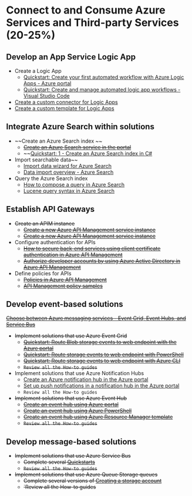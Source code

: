 # Connect to and Consume Azure Services and Third-party Services (20-25%)
## Develop an App Service Logic App 
* Create a Logic App
    * [Quickstart: Create your first automated workflow with Azure Logic Apps - Azure portal](https://docs.microsoft.com/en-us/azure/logic-apps/quickstart-create-first-logic-app-workflow)
    * [Quickstart: Create and manage automated logic app workflows - Visual Studio Code](https://docs.microsoft.com/en-us/azure/logic-apps/quickstart-create-logic-apps-visual-studio-code)
* [Create a custom connector for Logic Apps](https://docs.microsoft.com/en-us/azure/logic-apps/custom-connector-overview)
* [Create a custom template for Logic Apps](https://docs.microsoft.com/en-us/azure/logic-apps/logic-apps-create-deploy-template)
## Integrate Azure Search within solutions 
* ~~Create an Azure Search index ~~
    * ~~[Create an Azure Search service in the portal](https://docs.microsoft.com/en-us/azure/search/search-create-service-portal)~~
    * ~~[Quickstart: 1 - Create an Azure Search index in C#](https://docs.microsoft.com/en-us/azure/search/search-create-index-dotnet)
* Import searchable data~~
    * [Import data wizard for Azure Search](https://docs.microsoft.com/en-us/azure/search/search-import-data-portal)
    * [Data import overview - Azure Search](https://docs.microsoft.com/en-us/azure/search/search-what-is-data-import)
* Query the Azure Search index 
    * [How to compose a query in Azure Search](https://docs.microsoft.com/en-us/azure/search/search-query-overview)
    * [Lucene query syntax in Azure Search](https://docs.microsoft.com/en-us/azure/search/query-lucene-syntax)
## Establish API Gateways 
* ~~Create an APIM instance~~
    * ~~[Create a new Azure API Management service instance](https://docs.microsoft.com/en-us/azure/api-management/get-started-create-service-instance)~~
    * ~~[Create a new Azure API Management service instance](https://docs.microsoft.com/en-us/azure/api-management/powershell-create-service-instance)~~
* Configure authentication for APIs
    * ~~[How to secure back-end services using client certificate authentication in Azure API Management](https://docs.microsoft.com/en-us/azure/api-management/api-management-howto-mutual-certificates)~~
    * ~~[Authorize developer accounts by using Azure Active Directory in Azure API Management](https://docs.microsoft.com/en-us/azure/api-management/api-management-howto-aad)~~
* Define policies for APIs
    * ~~[Policies in Azure API Management](https://docs.microsoft.com/en-us/azure/api-management/api-management-howto-policies)~~
    * ~~[API Management policy samples](https://docs.microsoft.com/en-us/azure/api-management/policy-samples)~~
## Develop event-based solutions 
~~[Choose between Azure messaging services - Event Grid, Event Hubs, and Service Bus](https://docs.microsoft.com/en-us/azure/event-grid/compare-messaging-services)~~
* ~~Implement solutions that use Azure Event Grid~~
    * ~~[Quickstart: Route Blob storage events to web endpoint with the Azure portal](https://docs.microsoft.com/en-us/azure/event-grid/blob-event-quickstart-portal)~~
    * ~~[Quickstart: Route storage events to web endpoint with PowerShell](https://docs.microsoft.com/en-us/azure/storage/blobs/storage-blob-event-quickstart-powershell?toc=%2fazure%2fevent-grid%2ftoc.json)~~
    * ~~[Quickstart: Route storage events to web endpoint with Azure CLI](https://docs.microsoft.com/en-us/azure/storage/blobs/storage-blob-event-quickstart?toc=%2fazure%2fevent-grid%2ftoc.json)~~
    * ~~`Review all the How-to guides`~~
* Implement solutions that use Azure Notification Hubs
    * [Create an Azure notification hub in the Azure portal](https://docs.microsoft.com/en-us/azure/notification-hubs/create-notification-hub-portal)
    * [Set up push notifications in a notification hub in the Azure portal](https://docs.microsoft.com/en-us/azure/notification-hubs/configure-notification-hub-portal-pns-settings)
    * `Review all the How-to guides`
* ~~Implement solutions that use Azure Event Hub~~
    * ~~[Create an event hub using Azure portal](https://docs.microsoft.com/en-us/azure/event-hubs/event-hubs-quickstart-portal)~~
    * ~~[Create an event hub using Azure PowerShell](https://docs.microsoft.com/en-us/azure/event-hubs/event-hubs-quickstart-powershell)~~
    * ~~[Create an event hub using Azure Resource Manager template](https://docs.microsoft.com/en-us/azure/event-hubs/event-hubs-resource-manager-namespace-event-hub)~~
     * ~~`Review all the How-to guides`~~
## Develop message-based solutions 
* ~~Implement solutions that use Azure Service Bus~~
    * ~~Complete several [Quickstarts](https://docs.microsoft.com/en-us/azure/service-bus-messaging/)~~
    * ~~`Review all the How-to guides`~~
* ~~Implement solutions that use Azure Queue Storage queues~~
    * ~~Complete several versions of [Creating a storage account](https://docs.microsoft.com/en-us/azure/storage/common/storage-quickstart-create-account?toc=%2Fazure%2Fstorage%2Fqueues%2Ftoc.json&tabs=azure-portal)~~
     * ~~`Review all the How-to guides~~
